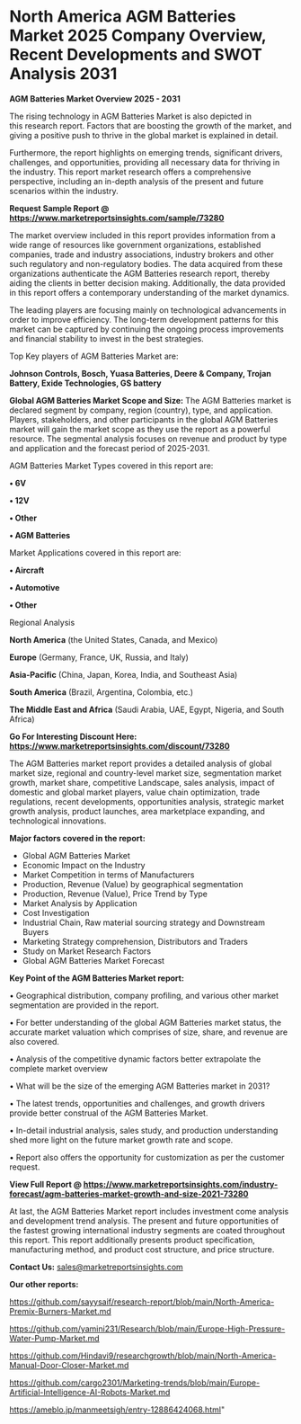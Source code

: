 # North America AGM Batteries Market 2025 Company Overview, Recent Developments and SWOT Analysis 2031

<Strong> AGM Batteries Market Overview 2025 - 2031</strong>

The rising technology in AGM Batteries Market is also depicted in this research report. Factors that are boosting the growth of the market, and giving a positive push to thrive in the global market is explained in detail.

Furthermore, the report highlights on emerging trends, significant drivers, challenges, and opportunities, providing all necessary data for thriving in the industry. This report market research offers a comprehensive perspective, including an in-depth analysis of the present and future scenarios within the industry.

<strong>Request Sample Report @ <a href=https://www.marketreportsinsights.com/sample/73280>https://www.marketreportsinsights.com/sample/73280</a></strong>

The market overview included in this report provides information from a wide range of resources like government organizations, established companies, trade and industry associations, industry brokers and other such regulatory and non-regulatory bodies. The data acquired from these organizations authenticate the AGM Batteries research report, thereby aiding the clients in better decision making. Additionally, the data provided in this report offers a contemporary understanding of the market dynamics.

The leading players are focusing mainly on technological advancements in order to improve efficiency. The long-term development patterns for this market can be captured by continuing the ongoing process improvements and financial stability to invest in the best strategies.

Top Key players of AGM Batteries Market are:

<strong>Johnson Controls, Bosch, Yuasa Batteries, Deere & Company, Trojan Battery, Exide Technologies, GS battery</strong>

<strong><b>Global AGM Batteries Market Scope and Size:</b></strong>
The AGM Batteries market is declared segment by company, region (country), type, and application. Players, stakeholders, and other participants in the global AGM Batteries market will gain the market scope as they use the report as a powerful resource. The segmental analysis focuses on revenue and product by type and application and the forecast period of 2025-2031.

AGM Batteries Market Types covered in this report are:

<strong>• 6V

• 12V

• Other

• AGM Batteries</strong>

Market Applications covered in this report are:

<strong>• Aircraft

• Automotive

• Other</strong> 

Regional Analysis

<strong>North America</strong> (the United States, Canada, and Mexico)

<strong>Europe</strong> (Germany, France, UK, Russia, and Italy)

<strong>Asia-Pacific</strong> (China, Japan, Korea, India, and Southeast Asia)

<strong>South America</strong> (Brazil, Argentina, Colombia, etc.)

<strong>The Middle East and Africa</strong> (Saudi Arabia, UAE, Egypt, Nigeria, and South Africa)

<strong>Go For Interesting Discount Here: <a href=https://www.marketreportsinsights.com/discount/73280>https://www.marketreportsinsights.com/discount/73280</a></strong>

The AGM Batteries market report provides a detailed analysis of global market size, regional and country-level market size, segmentation market growth, market share, competitive Landscape, sales analysis, impact of domestic and global market players, value chain optimization, trade regulations, recent developments, opportunities analysis, strategic market growth analysis, product launches, area marketplace expanding, and technological innovations.

<strong><b>Major factors covered in the report:</b></strong>
<ul>
  <li>Global AGM Batteries Market </li>
  <li>Economic Impact on the Industry</li>
  <li>Market Competition in terms of Manufacturers</li>
  <li>Production, Revenue (Value) by geographical segmentation</li>
  <li>Production, Revenue (Value), Price Trend by Type</li>
  <li>Market Analysis by Application</li>
  <li>Cost Investigation</li>
  <li>Industrial Chain, Raw material sourcing strategy and Downstream Buyers</li>
  <li>Marketing Strategy comprehension, Distributors and Traders</li>
  <li>Study on Market Research Factors</li>
  <li>Global AGM Batteries Market Forecast</li>
</ul>

<strong><b>Key Point of the AGM Batteries Market report:</b></strong>

• Geographical distribution, company profiling, and various other market segmentation are provided in the report.

• For better understanding of the global AGM Batteries market status, the accurate market valuation which comprises of size, share, and revenue are also covered.

• Analysis of the competitive dynamic factors better extrapolate the complete market overview

• What will be the size of the emerging AGM Batteries market in 2031?

• The latest trends, opportunities and challenges, and growth drivers provide better construal of the AGM Batteries Market.

• In-detail industrial analysis, sales study, and production understanding shed more light on the future market growth rate and scope.

• Report also offers the opportunity for customization as per the customer request.

<strong><b>View Full Report @ <a href=https://www.marketreportsinsights.com/industry-forecast/agm-batteries-market-growth-and-size-2021-73280>https://www.marketreportsinsights.com/industry-forecast/agm-batteries-market-growth-and-size-2021-73280</a></b></strong>


At last, the AGM Batteries Market report includes investment come analysis and development trend analysis. The present and future opportunities of the fastest growing international industry segments are coated throughout this report. This report additionally presents product specification, manufacturing method, and product cost structure, and price structure.

<strong>Contact Us:</strong>
sales@marketreportsinsights.com

<strong>Our other reports:</strong>

<a href=https://github.com/sayysaif/research-report/blob/main/North-America-Premix-Burners-Market.md>https://github.com/sayysaif/research-report/blob/main/North-America-Premix-Burners-Market.md</a>

<a href=https://github.com/yamini231/Research/blob/main/Europe-High-Pressure-Water-Pump-Market.md>https://github.com/yamini231/Research/blob/main/Europe-High-Pressure-Water-Pump-Market.md</a>

<a href=https://github.com/Hindavi9/researchgrowth/blob/main/North-America-Manual-Door-Closer-Market.md>https://github.com/Hindavi9/researchgrowth/blob/main/North-America-Manual-Door-Closer-Market.md</a>

<a href=https://github.com/cargo2301/Marketing-trends/blob/main/Europe-Artificial-Intelligence-AI-Robots-Market.md>https://github.com/cargo2301/Marketing-trends/blob/main/Europe-Artificial-Intelligence-AI-Robots-Market.md</a>

<a href=https://ameblo.jp/manmeetsigh/entry-12886424068.html>https://ameblo.jp/manmeetsigh/entry-12886424068.html</a>"
